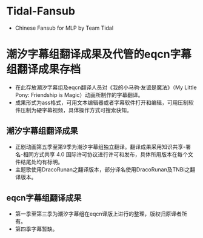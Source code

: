 # Tidal-Fansub
- Chinese Fansub for MLP by Team Tidal

# 潮汐字幕组翻译成果及代管的eqcn字幕组翻译成果存档
- 在此存放潮汐字幕组及eqcn翻译人员对《我的小马驹·友谊是魔法》（My Little Pony: Friendship is Magic）动画所制作的字幕翻译。
- 成果形式为ass格式，可用文本编辑器或者字幕软件打开和编辑，可用压制软件压制为硬字幕视频，具体操作方式可搜索获知。

## 潮汐字幕组翻译成果
- 正剧动画第五季至第9季为潮汐字幕组独立翻译。翻译成果采用知识共享-署名-相同方式共享 4.0 国际许可协议进行许可和发布，具体所用版本在每个文件结尾处均有标明。
- 主题歌使用DracoRunan之翻译版本，部分译名使用DracoRunan及TNBi之翻译版本。

## eqcn字幕组翻译成果
- 第一季至第三季为潮汐字幕组在eqcn译版上进行的整理，版权归原译者所有。
- 第四季字幕暂缺。
